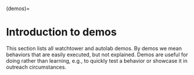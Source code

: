 (demos)=
# Introduction to demos

This section lists all watchtower and autolab demos. By demos we mean behaviors that are easily executed, but not explained. Demos are useful for doing rather than learning, e.g., to quickly test a behavior or showcase it in outreach circumstances.